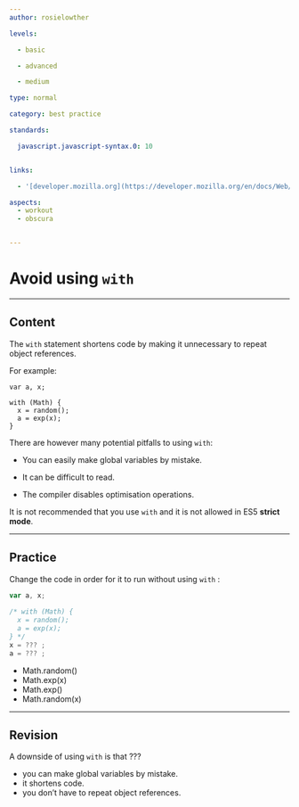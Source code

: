 ```yaml
---
author: rosielowther

levels:

  - basic

  - advanced

  - medium

type: normal

category: best practice

standards:

  javascript.javascript-syntax.0: 10


links:

  - '[developer.mozilla.org](https://developer.mozilla.org/en/docs/Web/JavaScript/Reference/Statements/with){website}'

aspects:
  - workout
  - obscura


---
```


# Avoid using `with`

---
## Content

The `with` statement shortens code by making it unnecessary to repeat object references.

For example:
```
var a, x;

with (Math) { 
  x = random();
  a = exp(x);
} 
```
There are however many potential pitfalls to using `with`:
* You can easily make global variables by mistake.

* It can be difficult to read.

* The compiler disables optimisation operations.


It is not recommended that you use `with` and it is not allowed in ES5 **strict mode**.

---
## Practice

Change the code in order for it to run without using `with` :
```javascript
var a, x;
  
/* with (Math) { 
  x = random();
  a = exp(x);
} */
x = ??? ;
a = ??? ;
```  

* Math.random()
* Math.exp(x)
* Math.exp()
* Math.random(x)

---
## Revision

A downside of using `with` is that ???


* you can make global variables by mistake.
* it shortens code.
* you don’t have to repeat object references.

 
